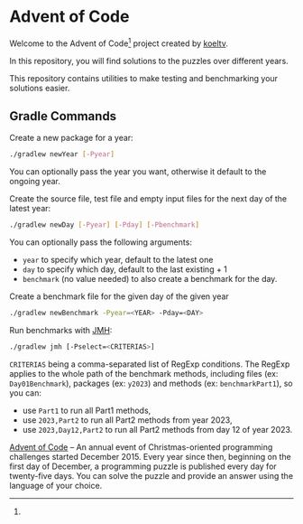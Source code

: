# Advent of Code

Welcome to the Advent of Code[^aoc] project created by [koeltv][github].

In this repository, you will find solutions to the puzzles over different years.

This repository contains utilities to make testing and benchmarking your solutions easier.

## Gradle Commands

Create a new package for a year:
```bash
./gradlew newYear [-Pyear]
```
You can optionally pass the year you want, otherwise it default to the ongoing year.

Create the source file, test file and empty input files for the next day of the latest year:
```bash
./gradlew newDay [-Pyear] [-Pday] [-Pbenchmark]
```
You can optionally pass the following arguments:
- `year` to specify which year, default to the latest one
- `day` to specify which day, default to the last existing + 1
- `benchmark` (no value needed) to also create a benchmark for the day.

Create a benchmark file for the given day of the given year
```bash
./gradlew newBenchmark -Pyear=<YEAR> -Pday=<DAY>
```

Run benchmarks with [JMH][jmh]:
```bash
./gradlew jmh [-Pselect=<CRITERIAS>]
```
`CRITERIAS` being a comma-separated list of RegExp conditions.
The RegExp applies to the whole path of the benchmark methods, including files (ex: `Day01Benchmark`), packages (ex: `y2023`) and methods (ex: `benchmarkPart1`), so you can:
- use `Part1` to run all Part1 methods,
- use `2023,Part2` to run all Part2 methods from year 2023, 
- use `2023,Day12,Part2` to run all Part2 methods from day 12 of year 2023.

[^aoc]:
[Advent of Code][aoc] – An annual event of Christmas-oriented programming challenges started December 2015.
Every year since then, beginning on the first day of December, a programming puzzle is published every day for twenty-five days.
You can solve the puzzle and provide an answer using the language of your choice.

[aoc]: https://adventofcode.com
[github]: https://github.com/koeltv
[jmh]: https://github.com/openjdk/jmh